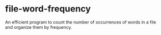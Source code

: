 # file-word-frequency
An efficient program to count the number of occurrences of words in a file and organize them by frequency.
